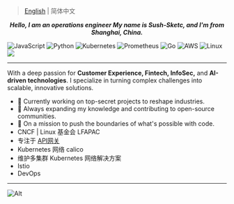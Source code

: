 > [English](README.md) | 简体中文

<p align="center">
<a <img src="https://github.com/sush-sketc/sush-sketc/tree/master/image/selat.jpg" alt="banner" width="600px"></a>
</p>
<p align="center">
<b>
  <i>Hello, I am an operations engineer</i>
  <i>My name is Sush-Sketc, and I'm from Shanghai, China.</i>
</b>
</p>

![JavaScript](https://img.shields.io/badge/JavaScript-informational?style=flat&logo=javascript&color=F7DF1E)
![Python](https://img.shields.io/badge/Python-informational?style=flat&logo=python&color=3776AB)
![Kubernetes](https://img.shields.io/badge/CNCF-Kubernetes-informational?style=flat&logo=Kubernetes&color=777BB4)
![Prometheus](https://img.shields.io/badge/Framework-Prometheus-informational?style=flat&logo=Prometheus&color=FF2D20)
![Go](https://img.shields.io/badge/Go-informational?style=flat&logo=Go&color=000000)
![AWS](https://img.shields.io/badge/Cloud-AWS-informational?style=flat&logo=amazon-aws&color=232F3E)
![Linux](https://img.shields.io/badge/System-Linux-informational?style=flat&logo=linux&color=FCC624)
<img src="https://img.shields.io/badge/Shell-script?style=flat-square&logo=html5&logoColor=white" />

----

With a deep passion for **Customer Experience, Fintech, InfoSec,** and **AI-driven technologies**. I specialize in turning complex challenges into scalable, innovative solutions.

- 🔭 Currently working on top-secret projects to reshape industries.
- 🌱 Always expanding my knowledge and contributing to open-source communities.
- 🚀 On a mission to push the boundaries of what's possible with code.
- CNCF | Linux 基金会 LFAPAC 
- 专注于 [API网关](https://github.com/kubernetes-sigs/gateway-api)
- Kubernetes 网络 calico
- 维护多集群 Kubernetes 网络解决方案
- Istio
- DevOps

---
 <!--![Ashutosh's github activity graph](https://github-readme-activity-graph.vercel.app/graph?username=sush-sketc&theme=dracula)-->
 
 ![Alt](https://repobeats.axiom.co/api/embed/19bb69a6ba32252bdcbdbfb393cfbebd070b3b9f.svg "Repobeats analytics image")
<!--
<div align="center">
    <img  src="https://github-readme-stats.vercel.app/api/top-langs/?username=sush-sketc&layout=compact" />
</div>
 ![Ashutosh's github activity graph](https://github-readme-activity-graph.vercel.app/graph?username=sush-sketc) -->
